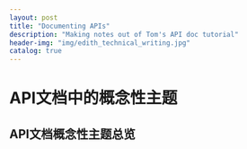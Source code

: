 ```yaml
---
layout: post
title: "Documenting APIs"
description: "Making notes out of Tom's API doc tutorial"
header-img: "img/edith_technical_writing.jpg"
catalog: true
---
```


# API文档中的概念性主题

## API文档概念性主题总览
